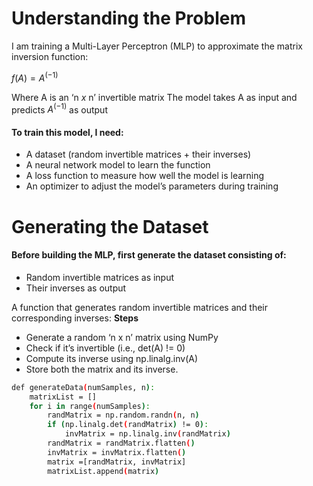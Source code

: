 # Understanding the Problem

I am training a Multi-Layer Perceptron (MLP) to approximate the matrix inversion function:

$f(A) = A^(-1)$

Where A is an ‘n $x$ n’ invertible matrix
The model takes A as input and predicts $A^(-1)$ as output

#### To train this model, I need:

- A dataset (random invertible matrices + their inverses)
- A neural network model to learn the function
- A loss function to measure how well the model is learning
- An optimizer to adjust the model’s parameters during training

# Generating the Dataset

#### Before building the MLP, first generate the dataset consisting of:

- Random invertible matrices as input
- Their inverses as output

A function that generates random invertible matrices and their corresponding inverses:
**Steps**

- Generate a random ‘n x n’ matrix using NumPy
- Check if it’s invertible (i.e., det(A) != 0)
- Compute its inverse using np.linalg.inv(A)
- Store both the matrix and its inverse.

```sh
def generateData(numSamples, n):
    matrixList = []
    for i in range(numSamples):
        randMatrix = np.random.randn(n, n)
        if (np.linalg.det(randMatrix) != 0):
            invMatrix = np.linalg.inv(randMatrix)
        randMatrix = randMatrix.flatten()
        invMatrix = invMatrix.flatten()
        matrix =[randMatrix, invMatrix]
        matrixList.append(matrix)
```
